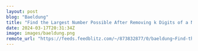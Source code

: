 ```yaml
---
layout: post
blog: "Baeldung"
title: "Find the Largest Number Possible After Removing k Digits of a Number"
date: 2024-03-17T20:31:34Z
image: images/baeldung.png
remote_url: "https://feeds.feedblitz.com/~/873832877/0/baeldung~Find-the-Largest-Number-Possible-After-Removing-k-Digits-of-a-Number"
---
```

